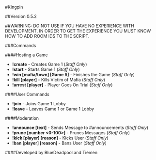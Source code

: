 #Kingpin

##Version 0.5.2

##WARNING: DO NOT USE IF YOU HAVE NO EXPERIENCE WITH DEVELOPMENT, IN ORDER TO GET THE EXPERIENCE YOU MUST KNOW HOW TO ADD ROOM IDS TO THE SCRIPT.

###Commands

####Hosting a Game
* **!create** - Creates Game 1 (*Staff Only*)
* **!start** - Starts Game 1 (*Staff Only*)
* **!win [mafia/town] [Game #]** - Finishes the Game (*Staff Only*)
* **!kill [player]** - Kills Victim of Mafia (*Staff Only*)
* **!arrest [player]** - Player Goes On Trial (*Staff Only*)

####User Commands
* **!join** - Joins Game 1 Lobby
* **!leave** - Leaves Game 1 or Game 1 Lobby

####Moderation
* **!announce [text]** - Sends Message to #announcements (*Staff Only*)
* **!prune [number <0-100>]** - Prunes Messages (*Staff Only*)
* **!kick [player] [reason]** - Kicks User (*Staff Only*)
* **!ban [player] [reason]** - Bans User (*Staff Only*)
 
####Developed by BlueDeadpool and Tiemen
